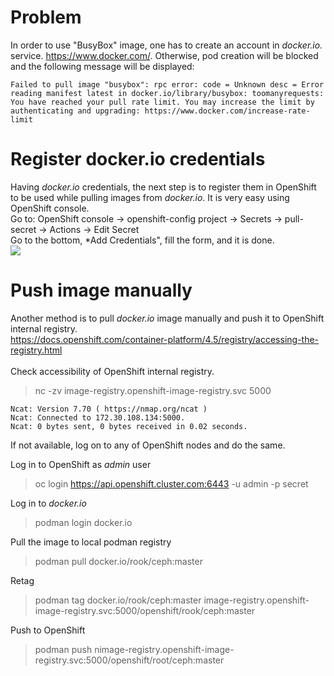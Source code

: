 # Problem
In order to use "BusyBox" image, one has to create an account in *docker.io.* service. https://www.docker.com/. Otherwise, pod creation will be blocked and the following message will be displayed:<br>
```
Failed to pull image "busybox": rpc error: code = Unknown desc = Error reading manifest latest in docker.io/library/busybox: toomanyrequests: You have reached your pull rate limit. You may increase the limit by authenticating and upgrading: https://www.docker.com/increase-rate-limit
```
# Register docker.io credentials 
Having *docker.io* credentials, the next step is to register them in OpenShift to be used while pulling images from *docker.io*. It is very easy using OpenShift console.<br>
Go to: OpenShift console -> openshift-config project -> Secrets -> pull-secret -> Actions -> Edit Secret<br>
Go to the bottom, *Add Credentials", fill the form, and it is done.<br>
![](https://github.com/stanislawbartkowski/CP4D/blob/main/img/Zrzut%20ekranu%20z%202021-01-17%2019-35-32.png)

# Push image manually

Another method is to pull *docker.io* image manually and push it to OpenShift internal registry.<br>
https://docs.openshift.com/container-platform/4.5/registry/accessing-the-registry.html<br>
<br>
Check accessibility of OpenShift internal registry.<br>
>  nc -zv  image-registry.openshift-image-registry.svc 5000
```
Ncat: Version 7.70 ( https://nmap.org/ncat )
Ncat: Connected to 172.30.108.134:5000.
Ncat: 0 bytes sent, 0 bytes received in 0.02 seconds.
```
If not available, log on to any of OpenShift nodes and do the same.<br>

Log in to OpenShift as *admin* user<br>
> oc login https://api.openshift.cluster.com:6443 -u admin -p secret<br>

Log in to *docker.io*<br>
> podman login docker.io<br>

Pull the image to local podman registry<br>
> podman pull docker.io/rook/ceph:master<br>

Retag<br>
> podman tag docker.io/rook/ceph:master  image-registry.openshift-image-registry.svc:5000/openshift/rook/ceph:master<br>

Push to OpenShift<br>
> podman push  nimage-registry.openshift-image-registry.svc:5000/openshift/root/ceph:master<br>
